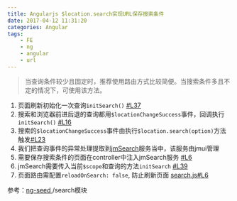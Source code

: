 ```yaml
---
title: Angularjs $location.search实现URL保存搜索条件
date: 2017-04-12 11:31:20
categories: Angular
tags:
	- FE
	- ng
	- angular
	- url
---
```


> 当查询条件较少且固定时，推荐使用路由方式比较简便。当搜索条件多且不定的情况下，可使用该方法。

1. 页面刷新初始化一次查询`initSearch()` [#L37](https://github.com/jm-team/ng-seed/blob/v0.7.0/src/page/components/search/search.controller.js#L37)
2. 搜索和浏览器前进后退的查询都用`$locationChangeSuccess`事件，回调执行 `initSearch()`  [#L16](https://github.com/jm-team/ng-seed/blob/v0.7.0/dep/jmui/search/index.js#L16) 
3. 搜索的`$locationChangeSuccess`事件由执行`$location.search(option)`方法触发[#L23](https://github.com/jm-team/ng-seed/blob/v0.7.0/src/page/components/search/search.controller.js#L23)
4. 我们把查询事件的异常处理提取到[jmSearch](https://github.com/jm-team/ng-seed/blob/v0.7.0/dep/jmui/search/index.js)服务当中，该服务由jmui管理
5. 需要保存搜索条件的页面在controller中注入jmSearch服务 [#L6](https://github.com/jm-team/ng-seed/blob/v0.7.0/src/page/components/search/search.controller.js#L6)
6. jmSearch需要传入当前`$scope`和查询的方法`initSearch` [#L39](https://github.com/jm-team/ng-seed/blob/v0.7.0/src/page/components/search/search.controller.js#L39)
7. 页面路由需配置`reloadOnSearch: false`, 防止刷新页面 [search.js#L6](https://github.com/jm-team/ng-seed/blob/v0.7.0/src/page/components/search/search.router.js#L6)

参考：[ng-seed ](https://github.com/jm-team/ng-seed) /search模块